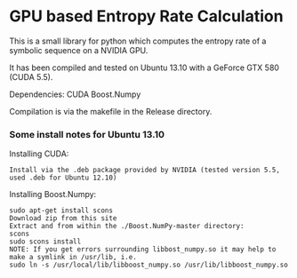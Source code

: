# GPU based Entropy Rate Calculation

This is a small library for python which computes the entropy rate of a symbolic sequence on a NVIDIA GPU.

It has been compiled and tested on Ubuntu 13.10 with a GeForce GTX 580 (CUDA 5.5).

Dependencies:
CUDA
Boost.Numpy

Compilation is via the makefile in the Release directory.

### Some install notes for Ubuntu 13.10

Installing CUDA:
```
Install via the .deb package provided by NVIDIA (tested version 5.5, used .deb for Ubuntu 12.10)
```

Installing Boost.Numpy:
```
sudo apt-get install scons
Download zip from this site
Extract and from within the ./Boost.NumPy-master directory:
scons
sudo scons install
NOTE: If you get errors surrounding libbost_numpy.so it may help to make a symlink in /usr/lib, i.e.
sudo ln -s /usr/local/lib/libboost_numpy.so /usr/lib/libboost_numpy.so
```